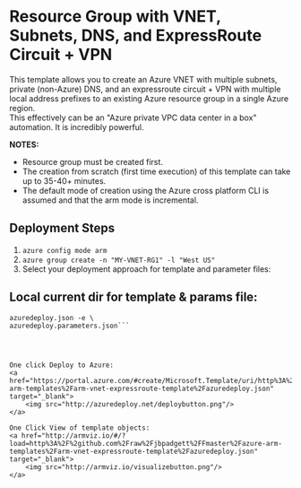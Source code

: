 # Resource Group with VNET, Subnets, DNS, and ExpressRoute Circuit + VPN

This template allows you to create an Azure VNET with multiple subnets, private (non-Azure) DNS, and an expressroute circuit + VPN with multiple local address prefixes to an existing Azure resource group in a single Azure region.   
This effectively can be an "Azure private VPC data center in a box" automation.  It is incredibly powerful.

**NOTES:** 
* Resource group must be created first.  
* The creation from scratch (first time execution) of this template can take up to 35-40+ minutes.  
* The default mode of creation using the Azure cross platform CLI is assumed and that the arm mode is incremental.  



Deployment Steps
-------------------
1. ```azure config mode arm```
2. ```azure group create -n "MY-VNET-RG1" -l "West US"```
3. Select your deployment approach for template and parameter files:


Local current dir for template & params file:
-----------------------------------------------
```azure group deployment create -g MY-VNET-RG1 -n MY-S2S-VPN-DEPLOYMENT -vv -f \
azuredeploy.json -e \
azuredeploy.parameters.json```  




One click Deploy to Azure:  
<a href="https://portal.azure.com/#create/Microsoft.Template/uri/http%3A%2F%2github.com%2Fraw%2Fjbpadgett%2FFmaster%2Fazure-arm-templates%2Farm-vnet-expressroute-template%2Fazuredeploy.json" target="_blank">
    <img src="http://azuredeploy.net/deploybutton.png"/>
</a>  

One Click View of template objects:  
<a href="http://armviz.io/#/?load=http%3A%2F%2github.com%2Fraw%2Fjbpadgett%2FFmaster%2Fazure-arm-templates%2Farm-vnet-expressroute-template%2Fazuredeploy.json" target="_blank">
    <img src="http://armviz.io/visualizebutton.png"/>
</a>

